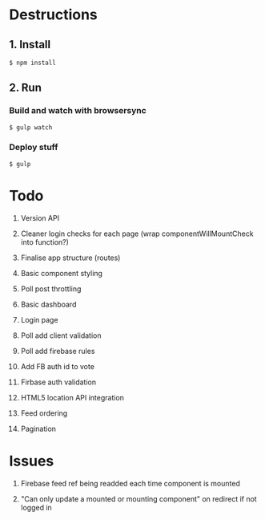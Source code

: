 # Destructions

## 1. Install

```bash
$ npm install
```

## 2. Run

### Build and watch with browsersync
```
$ gulp watch 
```

### Deploy stuff
```
$ gulp
```

# Todo

1. Version API

1. Cleaner login checks for each page (wrap componentWillMountCheck into function?)

1. Finalise app structure (routes)

1. Basic component styling

1. Poll post throttling

1. Basic dashboard
1. Login page

1. Poll add client validation
1. Poll add firebase rules

1. Add FB auth id to vote
1. Firbase auth validation

1. HTML5 location API integration

1. Feed ordering
1. Pagination

# Issues

1. Firebase feed ref being readded each time component is mounted

1. "Can only update a mounted or mounting component" on redirect if not logged in